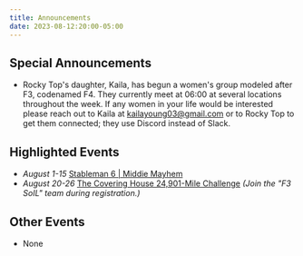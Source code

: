 ```yaml
---
title: Announcements
date: 2023-08-12:20:00-05:00
---
```

## Special Announcements

- Rocky Top's daughter, Kaila, has begun a women's group modeled after F3, codenamed F4.
    They currently meet at 06:00 at several locations throughout the week.
    If any women in your life would be interested please reach out to Kaila at kailayoung03@gmail.com or to Rocky Top to get them connected; they use Discord instead of Slack.

## Highlighted Events

- *August 1-15* [Stableman 6 | Middie Mayhem](https://f3soil.slack.com/archives/C057N16ART8/p1690829959842109)
- *August 20-26* [The Covering House 24,901-Mile Challenge](https://runsignup.com/Race/Register/RaceGroup-1318478?raceId=94518) _(Join the "F3 SoIL" team during registration.)_

## Other Events

- None
